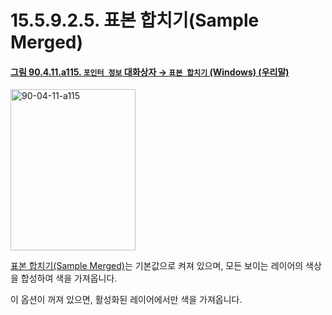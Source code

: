 # 15.5.9.2.5. 표본 합치기(Sample Merged)

<a id="90-04-11-a115"></a>

#### [그림 90.4.11.a115. `포인터 정보` 대화상자 → `표본 합치기` (Windows) (우리말)](./90-04-0011-pointer_information.md#90-04-11-a115)
<img width="200" height="258" alt="90-04-11-a115" src="https://github.com/user-attachments/assets/7500dcb4-bfc2-4829-9e33-45c9fb3f4aff" />

[표본 합치기(Sample Merged)](./19-glossaryx-sample_merged.md)는 기본값으로 켜져 있으며, 모든 보이는 레이어의 색상을 합성하여 색을 가져옵니다.

이 옵션이 꺼져 있으면, 활성화된 레이어에서만 색을 가져옵니다.